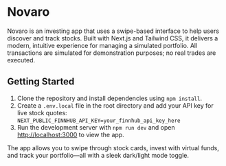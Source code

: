 # Novaro

Novaro is an investing app that uses a swipe-based interface to help users discover and track stocks. Built with Next.js and Tailwind CSS, it delivers a modern, intuitive experience for managing a simulated portfolio. All transactions are simulated for demonstration purposes; no real trades are executed.

## Getting Started

1. Clone the repository and install dependencies using `npm install`.
2. Create a `.env.local` file in the root directory and add your API key for live stock quotes:
   ``
   NEXT_PUBLIC_FINNHUB_API_KEY=your_finnhub_api_key_here
   ``
3. Run the development server with `npm run dev` and open [http://localhost:3000](http://localhost:3000) to view the app.

The app allows you to swipe through stock cards, invest with virtual funds, and track your portfolio—all with a sleek dark/light mode toggle.
